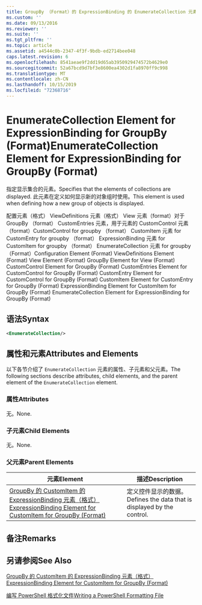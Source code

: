 ```yaml
---
title: GroupBy （Format）的 ExpressionBinding 的 EnumerateCollection 元素 |Microsoft Docs
ms.custom: ''
ms.date: 09/13/2016
ms.reviewer: ''
ms.suite: ''
ms.tgt_pltfrm: ''
ms.topic: article
ms.assetid: a4544c0b-2347-4f3f-9bdb-ed2714bee048
caps.latest.revision: 6
ms.openlocfilehash: 8541aeae9f2dd19d65ab3950929474572b4629e0
ms.sourcegitcommit: 52a67bcd9d7bf3e8600ea4302d1fa8970ff9c998
ms.translationtype: MT
ms.contentlocale: zh-CN
ms.lasthandoff: 10/15/2019
ms.locfileid: "72368716"
---
```

# <a name="enumeratecollection-element-for-expressionbinding-for-groupby-format"></a><span data-ttu-id="fd8b5-102">EnumerateCollection Element for ExpressionBinding for GroupBy (Format)</span><span class="sxs-lookup"><span data-stu-id="fd8b5-102">EnumerateCollection Element for ExpressionBinding for GroupBy (Format)</span></span>

<span data-ttu-id="fd8b5-103">指定显示集合的元素。</span><span class="sxs-lookup"><span data-stu-id="fd8b5-103">Specifies that the elements of collections are displayed.</span></span> <span data-ttu-id="fd8b5-104">此元素在定义如何显示新的对象组时使用。</span><span class="sxs-lookup"><span data-stu-id="fd8b5-104">This element is used when defining how a new group of objects is displayed.</span></span>

<span data-ttu-id="fd8b5-105">配置元素（格式） ViewDefinitions 元素（格式） View 元素（format）对于 GroupBy （format） CustomEntries 元素，用于元素的 CustomControl 元素（format）CustomControl for groupby （format） CustomItem 元素 for CustomEntry for groupby （format） ExpressionBinding 元素 for CustomItem for groupby （format） EnumerateCollection 元素 for groupby （Format）</span><span class="sxs-lookup"><span data-stu-id="fd8b5-105">Configuration Element (Format) ViewDefinitions Element (Format) View Element (Format) GroupBy Element for View (Format) CustomControl Element for GroupBy (Format) CustomEntries Element for CustomControl for GroupBy (Format) CustomEntry Element for CustomControl for GroupBy (Format) CustomItem Element for CustomEntry for GroupBy (Format) ExpressionBinding Element for CustomItem for GroupBy (Format) EnumerateCollection Element for ExpressionBinding for GroupBy (Format)</span></span>

## <a name="syntax"></a><span data-ttu-id="fd8b5-106">语法</span><span class="sxs-lookup"><span data-stu-id="fd8b5-106">Syntax</span></span>

```xml
<EnumerateCollection/>
```

## <a name="attributes-and-elements"></a><span data-ttu-id="fd8b5-107">属性和元素</span><span class="sxs-lookup"><span data-stu-id="fd8b5-107">Attributes and Elements</span></span>

<span data-ttu-id="fd8b5-108">以下各节介绍了 `EnumerateCollection` 元素的属性、子元素和父元素。</span><span class="sxs-lookup"><span data-stu-id="fd8b5-108">The following sections describe attributes, child elements, and the parent element of the `EnumerateCollection` element.</span></span>

### <a name="attributes"></a><span data-ttu-id="fd8b5-109">属性</span><span class="sxs-lookup"><span data-stu-id="fd8b5-109">Attributes</span></span>

<span data-ttu-id="fd8b5-110">无。</span><span class="sxs-lookup"><span data-stu-id="fd8b5-110">None.</span></span>

### <a name="child-elements"></a><span data-ttu-id="fd8b5-111">子元素</span><span class="sxs-lookup"><span data-stu-id="fd8b5-111">Child Elements</span></span>

<span data-ttu-id="fd8b5-112">无。</span><span class="sxs-lookup"><span data-stu-id="fd8b5-112">None.</span></span>

### <a name="parent-elements"></a><span data-ttu-id="fd8b5-113">父元素</span><span class="sxs-lookup"><span data-stu-id="fd8b5-113">Parent Elements</span></span>

|<span data-ttu-id="fd8b5-114">元素</span><span class="sxs-lookup"><span data-stu-id="fd8b5-114">Element</span></span>|<span data-ttu-id="fd8b5-115">描述</span><span class="sxs-lookup"><span data-stu-id="fd8b5-115">Description</span></span>|
|-------------|-----------------|
|[<span data-ttu-id="fd8b5-116">GroupBy 的 CustomItem 的 ExpressionBinding 元素（格式）</span><span class="sxs-lookup"><span data-stu-id="fd8b5-116">ExpressionBinding Element for CustomItem for GroupBy (Format)</span></span>](./expressionbinding-element-for-customitem-for-groupby-format.md)|<span data-ttu-id="fd8b5-117">定义控件显示的数据。</span><span class="sxs-lookup"><span data-stu-id="fd8b5-117">Defines the data that is displayed by the control.</span></span>|

## <a name="remarks"></a><span data-ttu-id="fd8b5-118">备注</span><span class="sxs-lookup"><span data-stu-id="fd8b5-118">Remarks</span></span>

## <a name="see-also"></a><span data-ttu-id="fd8b5-119">另请参阅</span><span class="sxs-lookup"><span data-stu-id="fd8b5-119">See Also</span></span>

[<span data-ttu-id="fd8b5-120">GroupBy 的 CustomItem 的 ExpressionBinding 元素（格式）</span><span class="sxs-lookup"><span data-stu-id="fd8b5-120">ExpressionBinding Element for CustomItem for GroupBy (Format)</span></span>](./expressionbinding-element-for-customitem-for-groupby-format.md)

[<span data-ttu-id="fd8b5-121">编写 PowerShell 格式化文件</span><span class="sxs-lookup"><span data-stu-id="fd8b5-121">Writing a PowerShell Formatting File</span></span>](./writing-a-powershell-formatting-file.md)
